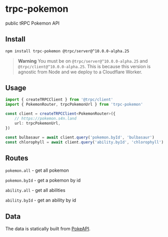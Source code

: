 # trpc-pokemon

public tRPC Pokemon API

## Install

```sh
npm install trpc-pokemon @trpc/server@^10.0.0-alpha.25
```

> **Warning**
> You must be on `@trpc/server@^10.0.0-alpha.25` and `@trpc/client@^10.0.0-alpha.25`. This is because this version is agnostic from Node and we deploy to a Cloudflare Worker.

## Usage

```ts
import { createTRPCClient } from '@trpc/client'
import { PokemonRouter, trpcPokemonUrl } from 'trpc-pokemon'

const client = createTRPCClient<PokemonRouter>({
	// https://pokemon.s4n.land
	url: trpcPokemonUrl,
})

const bulbasaur = await client.query('pokemon.byId', 'bulbasaur')
const chlorophyll = await client.query('ability.byId', 'chlorophyll')
```

## Routes

`pokemon.all` - get all pokemon

`pokemon.byId` - get a pokemon by id

`ability.all` - get all abilities

`ability.byId` - get an ability by id

## Data

The data is statically built from [PokeAPI](https://pokeapi.co/).
